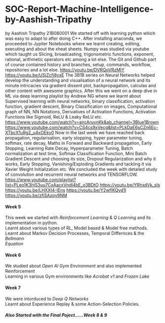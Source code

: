 # SOC-Report-Machine-Intelligence-by-Aashish-Tripathy
by Aashish Tripathy 21B080001
We started off with learning python which was easy to adapt to after doing C++. After installing anaconda, we proceeded to Jypiter Notebooks where we learnt creating, editing, executing and about the xheat sheets. Numpy was studied via youtube which taught us Slicing, broadcasting, trigonometric functions, exponent, rational, arithmetic operators etc among a lot else. The Git and Github part of course contained history and branches, setup, commands, workflow, repositories and a lot else. 
https://youtu.be/DVRQoVRzMIY 
https://youtu.be/USjZcfj8yxE
The 3B1B series on Neural Networks helped develop the understanding and visualisation of a neural network and its minute intricacies via gradient dissent plot, backpropagation, calculas and other content with awesome graphics. After this we went on a deep dive in ML via deep learning playlist by Andrew NG where we learnt about Supervised learning with neural networks, binary classification, activation function, gradient descent, Binary Classification on images, Computational graph of NN, NN Notations, Derivatives of Activation Functions, Activation Functions like Sigmoid, ReLU & Leaky ReLU etc.
https://www.youtube.com/watch?v=aircAruvnKk&ab_channel=3Blue1Brown
https://www.youtube.com/watch?v=CS4cs9xVecg&list=PLkDaE6sCZn6Ec-XTbcX1uRg2_u4xOEky0
Now in the last week we have reached back propagation, regularisation, early stopping, hyper parameter tuning, softmax, rate decay, Maths in Forward and Backward propagation, Early Stopping, Learning Rate Decay, Hyperparameter Tuning, Batch normalization at test time, Softmax Classification Function, Mini Batch Gradient Descent and choosing its size, Dropout Regularization and why it works, Early Stopping, Vanishing/Exploding Gradients and tackling it via Xavier Weight Initialization etc. We concluded the week with detailed study of convolution and recurrent neural networks and TENSORFLOW.
https://www.youtube.com/playlist?list=PLeo1K3hjS3uu7CxAacxVndI4bE_o3BDtO
https://youtu.be/YRhxdVk_sIs
https://youtu.be/LHXXI4-IEns
https://youtu.be/Y2wfIKQyd1I 
https://youtu.be/zfiSAzpy9NM

#### Week 5

This week we started with *Reinforcement Learning* & *Q Learning* and its <br>
implementation in python.<br>
Learnt about various types of RL, Model based & Model free methods. <br>
Learnt about Markov Decision Processes, Temporal Differnces & the *Bellmann* <br>
*Equation*

#### Week 6

We studied about *Open AI Gym Environment* and also implemented Reinforcement <br>
Learning in various Gym environments like *Acrobat v1* and *Frozen Lake* 

#### Week 7

We were intorduced to *Deep Q Networks* <br>
Learnt about Experience Replay & some Action-Selection Policies. <br>

##### Also Started with the Final Poject......Week 8 & 9 


